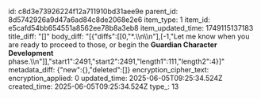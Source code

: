 id: c8d3e73926224f12a711910bd31aee9e
parent_id: 8d5742926a9d47a6ad84c8de2068e2e6
item_type: 1
item_id: e5cafd54bb654551a8562ee78b8a3eb8
item_updated_time: 1749115137183
title_diff: "[]"
body_diff: "[{\"diffs\":[[0,\"*.\\\n\\\n\"],[-1,\"Let me know when you are ready to proceed to those, or begin the **Guardian Character Development** phase.\\\n\"]],\"start1\":2491,\"start2\":2491,\"length1\":111,\"length2\":4}]"
metadata_diff: {"new":{},"deleted":[]}
encryption_cipher_text: 
encryption_applied: 0
updated_time: 2025-06-05T09:25:34.524Z
created_time: 2025-06-05T09:25:34.524Z
type_: 13